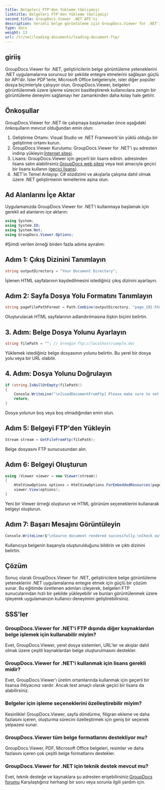 ```yaml
---
title: Belgeleri FTP'den Yükleme (Gelişmiş)
linktitle: Belgeleri FTP'den Yükleme (Gelişmiş)
second_title: GroupDocs.Viewer .NET API'si
description: Verimli belge görüntüleme için GroupDocs.Viewer for .NET'i uygulamalarınıza sorunsuz bir şekilde entegre edin. FTP'deki belgeleri zahmetsizce işleyin.
type: docs
weight: 13
url: /tr/net/loading-documents/loading-document-ftp/
---
```

## giriiş
GroupDocs.Viewer for .NET, geliştiricilerin belge görüntüleme yeteneklerini .NET uygulamalarına sorunsuz bir şekilde entegre etmelerini sağlayan güçlü bir API'dir. İster PDF'lerle, Microsoft Office belgeleriyle, ister diğer popüler dosya biçimleriyle çalışıyor olun, GroupDocs.Viewer, belgeleri görüntülenmek üzere işleme sürecini basitleştirerek kullanıcılara zengin bir görüntüleme deneyimi sağlamayı her zamankinden daha kolay hale getirir.
## Önkoşullar
GroupDocs.Viewer for .NET ile çalışmaya başlamadan önce aşağıdaki önkoşulların mevcut olduğundan emin olun:
1. Geliştirme Ortamı: Visual Studio ve .NET Framework'ün yüklü olduğu bir geliştirme ortamı kurun.
2.  GroupDocs.Viewer Kurulumu: GroupDocs.Viewer for .NET'i şu adresten indirip yükleyin:[İnternet sitesi](https://releases.groupdocs.com/viewer/net/).
3.  Lisans: GroupDocs.Viewer için geçerli bir lisans edinin. adresinden lisans satın alabilirsiniz.[GroupDocs web sitesi](https://purchase.groupdocs.com/buy) veya test amacıyla geçici bir lisans kullanın ([geçici lisans](https://purchase.groupdocs.com/temporary-license/)).
4. .NET'in Temel Anlayışı: C# sözdizimi ve akışlarla çalışma dahil olmak üzere .NET geliştirmenin temellerine aşina olun.

## Ad Alanlarını İçe Aktar
Uygulamanızda GroupDocs.Viewer for .NET'i kullanmaya başlamak için gerekli ad alanlarını içe aktarın:
```csharp
using System;
using System.IO;
using System.Net;
using GroupDocs.Viewer.Options;
```
#Şimdi verilen örneği birden fazla adıma ayıralım:
## Adım 1: Çıkış Dizinini Tanımlayın
```csharp
string outputDirectory = "Your Document Directory";
```
İşlenen HTML sayfalarının kaydedilmesini istediğiniz çıkış dizinini ayarlayın.
## Adım 2: Sayfa Dosya Yolu Formatını Tanımlayın
```csharp
string pageFilePathFormat = Path.Combine(outputDirectory, "page_{0}.html");
```
Oluşturulacak HTML sayfalarının adlandırılmasına ilişkin biçimi belirtin.
## 3. Adım: Belge Dosya Yolunu Ayarlayın
```csharp
string filePath = ""; // örneğin ftp://localhost/sample.doc
```
Yüklemek istediğiniz belge dosyasının yolunu belirtin. Bu yerel bir dosya yolu veya bir URL olabilir.
## 4. Adım: Dosya Yolunu Doğrulayın
```csharp
if (string.IsNullOrEmpty(filePath))
{
    Console.WriteLine("\n[LoadDocumentFromFtp] Please make sure to set a proper path to the file.");
    return;
}
```
Dosya yolunun boş veya boş olmadığından emin olun.
## Adım 5: Belgeyi FTP'den Yükleyin
```csharp
Stream stream = GetFileFromFtp(filePath);
```
Belge dosyasını FTP sunucusundan alın.
## Adım 6: Belgeyi Oluşturun
```csharp
using (Viewer viewer = new Viewer(stream))
{
    HtmlViewOptions options = HtmlViewOptions.ForEmbeddedResources(pageFilePathFormat);
    viewer.View(options);
}
```
Yeni bir Viewer örneği oluşturun ve HTML görünüm seçeneklerini kullanarak belgeyi oluşturun.
## Adım 7: Başarı Mesajını Görüntüleyin
```csharp
Console.WriteLine($"\nSource document rendered successfully.\nCheck output in {outputDirectory}.");
```
Kullanıcıya belgenin başarıyla oluşturulduğunu bildirin ve çıktı dizinini belirtin.

## Çözüm
Sonuç olarak GroupDocs.Viewer for .NET, geliştiricilere belge görüntüleme yeteneklerini .NET uygulamalarına entegre etmek için güçlü bir çözüm sunar. Bu eğitimde özetlenen adımları izleyerek, belgeleri FTP sunucularından hızlı bir şekilde yükleyebilir ve bunları görüntülenmek üzere işleyerek uygulamanızın kullanıcı deneyimini geliştirebilirsiniz.
## SSS'ler
### GroupDocs.Viewer for .NET'i FTP dışında diğer kaynaklardan belge işlemek için kullanabilir miyim?
Evet, GroupDocs.Viewer, yerel dosya sistemleri, URL'ler ve akışlar dahil olmak üzere çeşitli kaynaklardan belge oluşturulmasını destekler.
### GroupDocs.Viewer for .NET'i kullanmak için lisans gerekli midir?
Evet, GroupDocs.Viewer'ı üretim ortamlarında kullanmak için geçerli bir lisansa ihtiyacınız vardır. Ancak test amaçlı olarak geçici bir lisans da alabilirsiniz.
### Belgeler için işleme seçeneklerini özelleştirebilir miyim?
Kesinlikle! GroupDocs.Viewer, sayfa döndürme, filigran ekleme ve daha fazlasını içeren, oluşturma sürecini özelleştirmek için geniş bir seçenek yelpazesi sunar.
### GroupDocs.Viewer tüm belge formatlarını destekliyor mu?
GroupDocs.Viewer, PDF, Microsoft Office belgeleri, resimler ve daha fazlasını içeren çok çeşitli belge formatlarını destekler.
### GroupDocs.Viewer for .NET için teknik destek mevcut mu?
 Evet, teknik desteğe ve kaynaklara şu adresten erişebilirsiniz:[GroupDocs forumu](https://forum.groupdocs.com/c/viewer/9) Karşılaştığınız herhangi bir soru veya sorunla ilgili yardım için.